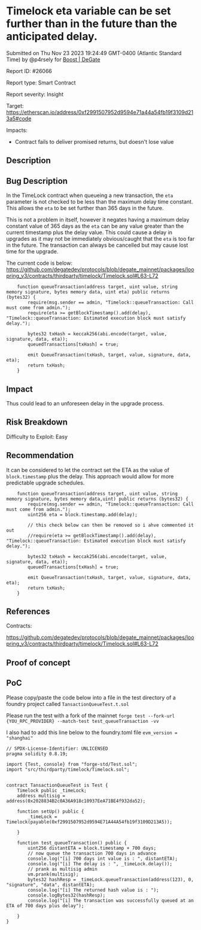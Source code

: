 
# Timelock eta variable can be set further than in the future than the anticipated delay.

Submitted on Thu Nov 23 2023 19:24:49 GMT-0400 (Atlantic Standard Time) by @p4rsely for [Boost | DeGate](https://immunefi.com/bounty/boosteddegatebugbounty/)

Report ID: #26066

Report type: Smart Contract

Report severity: Insight

Target: https://etherscan.io/address/0xf2991507952d9594e71a44a54fb19f3109d213a5#code

Impacts:
- Contract fails to deliver promised returns, but doesn't lose value

## Description
## Bug Description
In the TimeLock contract when queueing a new transaction, the `eta` parameter is not checked to be less than the maximum delay time constant. This allows the `eta` to be set further than 365 days in the future.

This is not a problem in itself, however it negates having a maximum delay constant value of 365 days as the `eta` can be any value greater than the current timestamp plus the delay value. This could cause a delay in upgrades as it may not be immediately obvious/caught that the `eta` is too far in the future. The transaction can always be cancelled but may cause lost time for the upgrade.

The current code is below:
https://github.com/degatedev/protocols/blob/degate_mainnet/packages/loopring_v3/contracts/thirdparty/timelock/Timelock.sol#L63-L72
```
    function queueTransaction(address target, uint value, string memory signature, bytes memory data, uint eta) public returns (bytes32) {
        require(msg.sender == admin, "Timelock::queueTransaction: Call must come from admin.");
        require(eta >= getBlockTimestamp().add(delay), "Timelock::queueTransaction: Estimated execution block must satisfy delay.");

        bytes32 txHash = keccak256(abi.encode(target, value, signature, data, eta));
        queuedTransactions[txHash] = true;

        emit QueueTransaction(txHash, target, value, signature, data, eta);
        return txHash;
    }

```


## Impact
Thus could lead to an unforeseen delay in the upgrade process.
## Risk Breakdown
Difficulty to Exploit: Easy

## Recommendation
It can be considered to let the contract set the ETA as the value of `block.timestamp` plus the delay.
This approach would allow for more predictable upgrade schedules.
```
    function queueTransaction(address target, uint value, string memory signature, bytes memory data,uint) public returns (bytes32) {
        require(msg.sender == admin, "Timelock::queueTransaction: Call must come from admin.");
        uint256 eta = block.timestamp.add(delay);

        // this check below can then be removed so i ahve commented it out
        //require(eta >= getBlockTimestamp().add(delay), "Timelock::queueTransaction: Estimated execution block must satisfy delay.");

        bytes32 txHash = keccak256(abi.encode(target, value, signature, data, eta));
        queuedTransactions[txHash] = true;

        emit QueueTransaction(txHash, target, value, signature, data, eta);
        return txHash;
    }
```

## References
Contracts: 

https://github.com/degatedev/protocols/blob/degate_mainnet/packages/loopring_v3/contracts/thirdparty/timelock/Timelock.sol#L63-L72
        
## Proof of concept
## PoC
Please copy/paste the code below into a file in the test directory of a foundry project called `TansactionQueueTest.t.sol`

Please run the test with a fork of the mainnet
`forge test --fork-url {YOU_RPC_PROVIDER} --match-test test_queueTransaction -vv`

I also had to add this line below to the foundry.toml file
`evm_version = "shanghai"`
```
// SPDX-License-Identifier: UNLICENSED
pragma solidity 0.8.19;

import {Test, console} from "forge-std/Test.sol";
import "src/thirdparty/timelock/Timelock.sol";


contract TansactionQueueTest is Test {
    Timelock public _timeLock;
    address multisig = address(0x2028834B2c0A36A918c10937EeA71BE4f932da52);

    function setUp() public {
        _timeLock = Timelock(payable(0xf2991507952d9594E71A44A54fb19f3109D213A5));

    }

    function test_queueTransaction() public {
        uint256 distantETA = block.timestamp + 700 days;
        // now queue the transaction 700 days in advance
        console.log("[i] 700 days int value is : ", distantETA);
        console.log("[i] The delay is : ", _timeLock.delay());
        // prank as multisig admin
        vm.prank(multisig);
        bytes32 hashResp = _timeLock.queueTransaction(address(123), 0, "signature", "data", distantETA);
        console.log("[i] The returned hash value is : ");
        console.logBytes32(hashResp);
        console.log("[i] The transaction was successfully queued at an ETA of 700 days plus delay");

    }
}

```